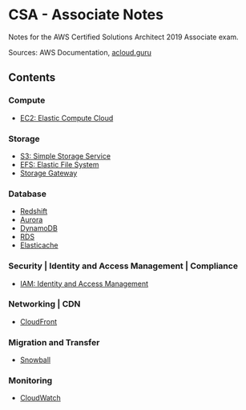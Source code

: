 # CSA - Associate Notes

Notes for the AWS Certified Solutions Architect 2019 Associate exam.

Sources: AWS Documentation, [acloud.guru](https://acloud.guru)

## Contents

### Compute
- [EC2: Elastic Compute Cloud](notes/compute/EC2.md)

### Storage
- [S3: Simple Storage Service](notes/storage/S3.md)
- [EFS: Elastic File System](notes/storage/EFS.md)
- [Storage Gateway](notes/storage/StorageGateway.md)

### Database
- [Redshift](notes/database/Redshift.md)
- [Aurora](notes/database/Aurora.md)
- [DynamoDB](notes/database/DynamoDB.md)
- [RDS](notes/database/RDS.md)
- [Elasticache](notes/database/Elasticache.md)

### Security | Identity and Access Management | Compliance
- [IAM: Identity and Access Management](notes/security-iam-compliance/IAM.md)

### Networking | CDN
- [CloudFront](notes/networking-and-cdn/CloudFront.md)

### Migration and Transfer
- [Snowball](notes/secondary/migration-and-transfer/Snowball.md)

### Monitoring
- [CloudWatch](notes/monitoring/CloudWatch.md)